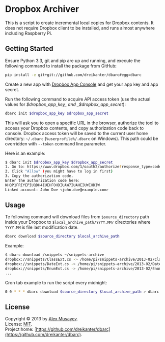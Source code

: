 # Dropbox Archiver

This is a script to create incremental local copies for Dropbox contents. It does not require Dropbox client to be installed, and runs almost anywhere including Raspberry Pi.

## Getting Started

Ensure Python 3.3, git and pip are up and running, and execute the following command to install the package from GitHub:

```bash
pip install -e git+git://github.com/dreikanter/dbarc#egg=dbarc
```

Create a new app with [Dropbox App Console](https://www.dropbox.com/developers/apps) and get your app key and app secret.

Run the following command to acquire API access token (use the actual values for _$dropbox_app_key_ and _$dropbox_app_secret_):

```bash
dbarc init $dropbox_app_key $dropbox_app_secret
```

This will ask you to open a specific URL in the browser, authorize the tool to access your Dropbox contents, and copy authorization code back to console. Dropbox access token will be saved to the current user home directory: `~/.dbarc` (`%userprofile%/.dbarc` on Windows). This path could be overridden with `--token` command line parameter.

Here is an example:

```bash
$ dbarc init $dropbox_app_key $dropbox_app_secret
1. Go to: https://www.dropbox.com/1/oauth2/authorize?response_type=code&client_id=1
2. Click "Allow" (you might have to log in first)
3. Copy the authorization code.
Enter the authorization code here:
KHQP1FRIYEPIUQDH4IUEHFOHDIUAW7IUAHEIUWEHDIW
Linked account: John Doe <john.doe@example.com>
```

## Usage

Te following command will download files from `$source_directory` path inside your Dropbox to `$local_archive_path/YYYY.MM/` directories where `YYYY.MM` is file last modification date.

```bash
dbarc download $source_directory $local_archive_path
```

Example:

```bash
$ dbarc download /snippets ~/snippets-archive
dropbox://snippets/ClassExt.cs -> /home/pi/snippets-archive/2013-02/ClassExt.cs
dropbox://snippets/DateExt.cs -> /home/pi/snippets-archive/2013-02/DateExt.cs
dropbox://snippets/EnumExt.cs -> /home/pi/snippets-archive/2013-02/EnumExt.cs
...
```

Cron tab example to run the script every midnight:

```bash
0 0 * * * dbarc download $source_directory $local_archive_path > dbarc.log
```

## License

Copyright &copy; 2013 by [Alex Musayev](http://alex.musayev.com).  
License: [MIT](http://opensource.org/licenses/MIT).  
Project home: [https://github.com/dreikanter/dbarc](https://github.com/dreikanter/dbarc).
